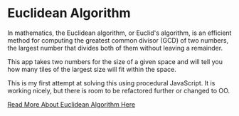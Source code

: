 # Euclidean Algorithm

In mathematics, the Euclidean algorithm, or Euclid's algorithm, is an efficient method for computing the greatest common divisor (GCD) of two numbers, the largest number that divides both of them without leaving a remainder.

This app takes two numbers for the size of a given space and will tell you how many tiles of the largest size will fit within the space.

This is my first attempt at solving this using procedural JavaScript. It is working nicely, but there is room to be refactored further or changed to OO.

[Read More About Euclidean Algorithm Here](https://en.wikipedia.org/wiki/Euclidean_algorithm)